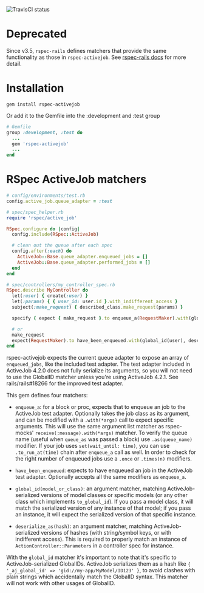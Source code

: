 ![TravisCI status](https://travis-ci.org/gocardless/rspec-activejob.svg?branch=master)

# Deprecated

Since v3.5, `rspec-rails` defines matchers that provide the same functionality
as those in `rspec-activejob`.  See
[rspec-rails docs](https://relishapp.com/rspec/rspec-rails/v/3-5/docs/matchers/have-been-enqueued-matcher)
for more detail.

# Installation

```gem install rspec-activejob ```

Or add it to the Gemfile into the :development and :test group

```ruby
# Gemfile
group :development, :test do
  ...
  gem 'rspec-activejob'
  ...
end
```

# RSpec ActiveJob matchers

```ruby
# config/environments/test.rb
config.active_job.queue_adapter = :test

# spec/spec_helper.rb
require 'rspec/active_job'

RSpec.configure do |config|
  config.include(RSpec::ActiveJob)

  # clean out the queue after each spec
  config.after(:each) do
    ActiveJob::Base.queue_adapter.enqueued_jobs = []
    ActiveJob::Base.queue_adapter.performed_jobs = []
  end
end

# spec/controllers/my_controller_spec.rb
RSpec.describe MyController do
  let(:user) { create(:user) }
  let(:params) { { user_id: user.id }.with_indifferent_access }
  subject(:make_request) { described_class.make_request(params) }

  specify { expect { make_request }.to enqueue_a(RequestMaker).with(global_id(user), deserialize_as(params)) }

  # or
  make_request
  expect(RequestMaker).to have_been_enqueued.with(global_id(user), deserialize_as(params))
end
```

rspec-activejob expects the current queue adapter to expose an array of `enqueued_jobs`, like the included
test adapter. The test adapter included in ActiveJob 4.2.0 does not fully serialize its arguments, so you
will not need to use the GlobalID matcher unless you're using ActiveJob 4.2.1. See rails/rails#18266 for
the improved test adapter.

This gem defines four matchers:

* `enqueue_a`: for a block or proc, expects that to enqueue an job to the ActiveJob test adapter. Optionally
  takes the job class as its argument, and can be modified with a `.with(*args)` call to expect specific arguments.
  This will use the same argument list matcher as rspec-mocks' `receive(:message).with(*args)` matcher.
  To verify the queue name (useful when `queue_as` was passed a block) use `.as(queue_name)` modifier.
  If your job uses `set(wait_until: time)`, you can use `.to_run_at(time)` chain after `enqueue_a` call as well.
  In order to check for the right number of enqueued jobs use a `.once` or `.times(n)` modifiers.

* `have_been_enqueued`: expects to have enqueued an job in the ActiveJob test adapter. Optionally accepts all the
  same modifiers as `enqueue_a`.

* `global_id(model_or_class)`: an argument matcher, matching ActiveJob-serialized versions of model classes or
  specific models (or any other class which implements `to_global_id`). If you pass a model class, it will match
  the serialized version of any instance of that model; if you pass an instance, it will expect the serialized
  version of that specific instance.

* `deserialize_as(hash)`: an argument matcher, matching ActiveJob-serialized versions of hashes (with
  string/symbol keys, or with indifferent access).  This is required to properly match an instance of `ActionController::Parameters` in a controller spec for instance.

With the `global_id` matcher it's important to note that it's specific to ActiveJob-serialized GlobalIDs.
ActiveJob serializes them as a hash like `{ '_aj_global_id' => 'gid://my-app/MyModel/ID123' }`, to avoid
clashes with plain strings which accidentally match the GlobalID syntax. This matcher will not work with
other usages of GlobalID.
